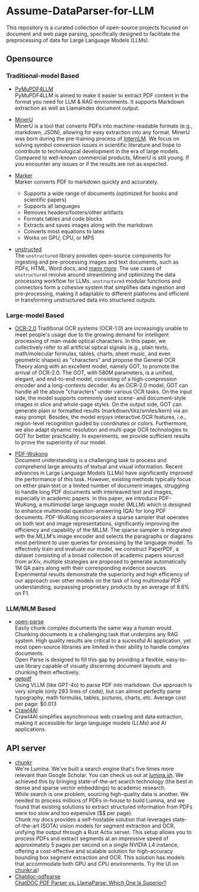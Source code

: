 # Assume-DataParser-for-LLM
This repository is a curated collection of open-source projects focused on document and web page parsing, specifically designed to facilitate the preprocessing of data for Large Language Models (LLMs).

## Opensource

### Traditional-model Based
- [PyMuPDF4LLM](https://pymupdf.readthedocs.io/en/latest/pymupdf4llm/)  
  PyMuPDF4LLM is aimed to make it easier to extract PDF content in the format you need for LLM & RAG environments. It supports Markdown extraction as well as LlamaIndex document output.

- [MinerU](https://github.com/opendatalab/MinerU)  
  MinerU is a tool that converts PDFs into machine-readable formats (e.g., markdown, JSON), allowing for easy extraction into any format.
MinerU was born during the pre-training process of [InternLM](https://github.com/InternLM/InternLM). We focus on solving symbol conversion issues in scientific literature and hope to contribute to technological development in the era of large models.
Compared to well-known commercial products, MinerU is still young. If you encounter any issues or if the results are not as expected.

- [Marker](https://github.com/VikParuchuri/marker)  
   Marker converts PDF to markdown quickly and accurately.  
    - Supports a wide range of documents (optimized for books and scientific papers)
    - Supports all languages
    - Removes headers/footers/other artifacts
    - Formats tables and code blocks
    - Extracts and saves images along with the markdown
    - Converts most equations to latex
    - Works on GPU, CPU, or MPS

- [unstructed](https://github.com/Unstructured-IO/unstructured)  
  The `unstructured` library provides open-source components for ingesting and pre-processing images and text documents, such as PDFs, HTML, Word docs, and [many more](https://docs.unstructured.io/open-source/core-functionality/partitioning). The use cases of `unstructured` revolve around streamlining and optimizing the data processing workflow for LLMs. `unstructured` modular functions and connectors form a cohesive system that simplifies data ingestion and pre-processing, making it adaptable to different platforms and efficient in transforming unstructured data into structured outputs.


### Large-model Based
- [OCR-2.0](https://github.com/Ucas-HaoranWei/GOT-OCR2.0)
  Traditional OCR systems (OCR-1.0) are increasingly unable to meet people's usage due to the growing demand for intelligent processing of man-made optical characters. In this paper, we collectively refer to all artificial optical signals (e.g., plain texts, math/molecular formulas, tables, charts, sheet music, and even geometric shapes) as "characters" and propose the General OCR Theory along with an excellent model, namely GOT, to promote the arrival of OCR-2.0. The GOT, with 580M parameters, is a unified, elegant, and end-to-end model, consisting of a high-compression encoder and a long-contexts decoder. As an OCR-2.0 model, GOT can handle all the above "characters" under various OCR tasks. On the input side, the model supports commonly used scene- and document-style images in slice and whole-page styles. On the output side, GOT can generate plain or formatted results (markdown/tikz/smiles/kern) via an easy prompt. Besides, the model enjoys interactive OCR features, i.e., region-level recognition guided by coordinates or colors. Furthermore, we also adapt dynamic resolution and multi-page OCR technologies to GOT for better practicality. In experiments, we provide sufficient results to prove the superiority of our model.  

- [PDF-Wukong](https://github.com/yh-hust/PDF-Wukong)  
  Document understanding is a challenging task to process and comprehend large amounts of textual and visual information. Recent advances in Large Language Models (LLMs) have significantly improved the performance of this task. However, existing methods typically focus on either plain text or a limited number of document images, struggling to handle long PDF documents with interleaved text and images, especially in academic papers. In this paper, we introduce PDF-WuKong, a multimodal large language model (MLLM) which is designed to enhance multimodal question-answering (QA) for long PDF documents. PDF-WuKong incorporates a sparse sampler that operates on both text and image representations, significantly improving the efficiency and capability of the MLLM. The sparse sampler is integrated with the MLLM's image encoder and selects the paragraphs or diagrams most pertinent to user queries for processing by the language model. To effectively train and evaluate our model, we construct PaperPDF, a dataset consisting of a broad collection of academic papers sourced from arXiv, multiple strategies are proposed to generate automatically 1M QA pairs along with their corresponding evidence sources. Experimental results demonstrate the superiority and high efficiency of our approach over other models on the task of long multimodal PDF understanding, surpassing proprietary products by an average of 8.6% on F1.


### LLM/MLM Based
- [open-parse](https://github.com/Filimoa/open-parse)  
  Easily chunk complex documents the same way a human would.  
  Chunking documents is a challenging task that underpins any RAG system. High quality results are critical to a sucessful AI application, yet most open-source libraries are limited in their ability to handle complex documents.  
  Open Parse is designed to fill this gap by providing a flexible, easy-to-use library capable of visually discerning document layouts and chunking them effectively.
- [gptpdf](https://github.com/CosmosShadow/gptpdf)  
  Using VLLM (like GPT-4o) to parse PDF into markdown.
  Our approach is very simple (only 293 lines of code), but can almost perfectly parse typography, math formulas, tables, pictures, charts, etc. Average cost per page: $0.013
- [Crawl4AI](https://github.com/unclecode/crawl4ai)  
  Crawl4AI simplifies asynchronous web crawling and data extraction, making it accessible for large language models (LLMs) and AI applications.


## API server
- [chunkr](https://github.com/lumina-ai-inc/chunkr)  
  We're Lumina. We've built a search engine that's five times more relevant than Google Scholar. You can check us out at [lumina.sh](https://www.lumina.sh). We achieved this by bringing state-of-the-art search technology (the best in dense and sparse vector embeddings) to academic research.   
While search is one problem, sourcing high-quality data is another. We needed to process millions of PDFs in-house to build Lumina, and we found that existing solutions to extract structured information from PDFs were too slow and too expensive ($$ per page).   
Chunk my docs provides a self-hostable solution that leverages state-of-the-art (SOTA) vision models for segment extraction and OCR, unifying the output through a Rust Actix server. This setup allows you to process PDFs and extract segments at an impressive speed of approximately 5 pages per second on a single NVIDIA L4 instance, offering a cost-effective and scalable solution for high-accuracy bounding box segment extraction and OCR. This solution has models that accommodate both GPU and CPU environments. Try the UI on [chunkr.ai](https://www.chunkr.ai)!
- [Chatdoc-pdfparse](https://pdfparser.io/)  
  [ChatDOC PDF Parser vs. LlamaParse: Which One Is Superior?](https://medium.com/@chatdocai/chatdoc-pdf-parser-vs-llamaparse-which-one-is-superior-84844502164a)

